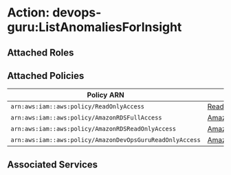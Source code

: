 # Action: devops-guru:ListAnomaliesForInsight

## Attached Roles

## Attached Policies

| Policy ARN | Policy Name |
|------------|-------------|
| `arn:aws:iam::aws:policy/ReadOnlyAccess` | [ReadOnlyAccess](../policies.md#readonlyaccess) |
| `arn:aws:iam::aws:policy/AmazonRDSFullAccess` | [AmazonRDSFullAccess](../policies.md#amazonrdsfullaccess) |
| `arn:aws:iam::aws:policy/AmazonRDSReadOnlyAccess` | [AmazonRDSReadOnlyAccess](../policies.md#amazonrdsreadonlyaccess) |
| `arn:aws:iam::aws:policy/AmazonDevOpsGuruReadOnlyAccess` | [AmazonDevOpsGuruReadOnlyAccess](../policies.md#amazondevopsgurureadonlyaccess) |

## Associated Services

